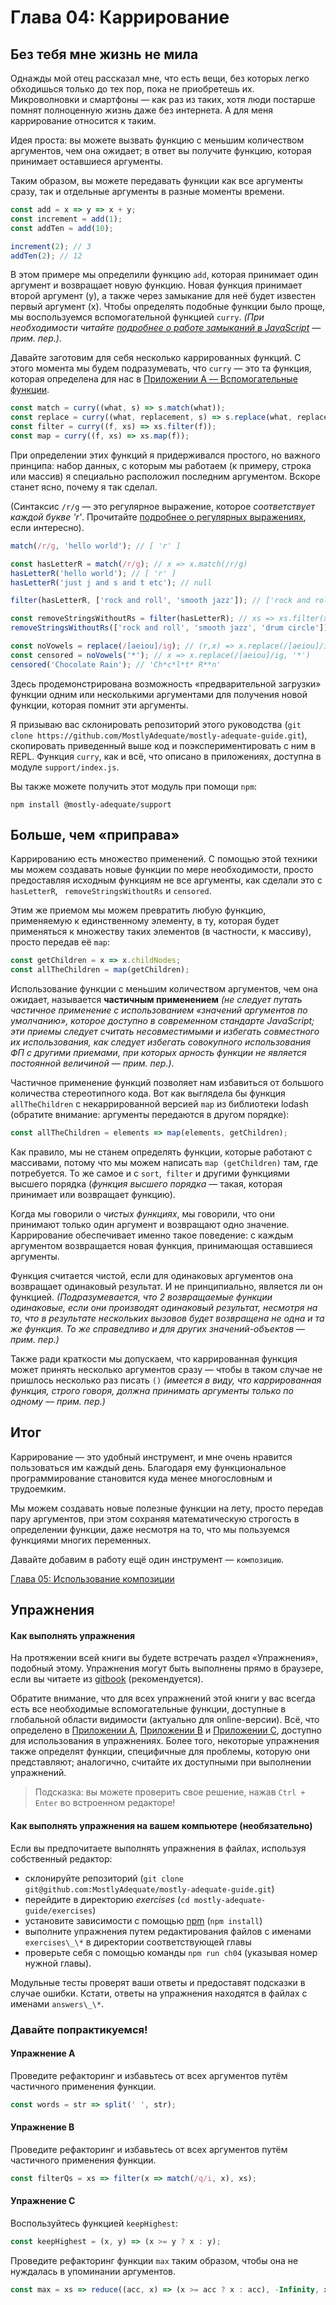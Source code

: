 # Глава 04: Каррирование

## Без тебя мне жизнь не мила

Однажды мой отец рассказал мне, что есть вещи, без которых легко обходишься только до тех пор, пока не приобретешь их. Микроволновки и смартфоны — как раз из таких, хотя люди постарше помнят полноценную жизнь даже без интернета. А для меня каррирование относится к таким.

Идея проста: вы можете вызвать функцию с меньшим количеством аргументов, чем она ожидает; в ответ вы получите функцию, которая принимает оставшиеся аргументы.

Таким образом, вы можете передавать функции как все аргументы сразу, так и отдельные аргументы в разные моменты времени.

```js
const add = x => y => x + y;
const increment = add(1);
const addTen = add(10);

increment(2); // 3
addTen(2); // 12
```

В этом примере мы определили функцию `add`, которая принимает один аргумент и возвращает новую функцию. Новая функция принимает второй аргумент (y), а также через замыкание для неё будет известен первый аргумент (x). Чтобы определять подобные функции было проще, мы воспользуемся вспомогательной функцией `curry`. *(При необходимости читайте [подробнее о работе замыканий в JavaScript](https://developer.mozilla.org/ru/docs/Web/JavaScript/Closures) — прим. пер.)*.

Давайте заготовим для себя несколько каррированных функций. С этого момента мы будем подразумевать, что `curry` — это та функция, которая определена для нас в [Приложении A — Вспомогательные функции](appendix_a-ru.md).

```js
const match = curry((what, s) => s.match(what));
const replace = curry((what, replacement, s) => s.replace(what, replacement));
const filter = curry((f, xs) => xs.filter(f));
const map = curry((f, xs) => xs.map(f));
```

При определении этих функций я придерживался простого, но важного принципа: набор данных, с которым мы работаем (к примеру, строка или массив) я специально расположил последним аргументом. Вскоре станет ясно, почему я так сделал.

(Синтаксис `/r/g` — это регулярное выражение, которое _соответствует каждой букве 'r'_. Прочитайте [подробнее о регулярных выражениях](https://developer.mozilla.org/ru/docs/Web/JavaScript/Guide/Regular_Expressions), если интересно).

```js
match(/r/g, 'hello world'); // [ 'r' ]

const hasLetterR = match(/r/g); // x => x.match(/r/g)
hasLetterR('hello world'); // [ 'r' ]
hasLetterR('just j and s and t etc'); // null

filter(hasLetterR, ['rock and roll', 'smooth jazz']); // ['rock and roll']

const removeStringsWithoutRs = filter(hasLetterR); // xs => xs.filter(x => x.match(/r/g))
removeStringsWithoutRs(['rock and roll', 'smooth jazz', 'drum circle']); // ['rock and roll', 'drum circle']

const noVowels = replace(/[aeiou]/ig); // (r,x) => x.replace(/[aeiou]/ig, r)
const censored = noVowels('*'); // x => x.replace(/[aeiou]/ig, '*')
censored('Chocolate Rain'); // 'Ch*c*l*t* R**n'
```

Здесь продемонстрирована возможность «предварительной загрузки» функции одним или несколькими аргументами для получения новой функции, которая помнит эти аргументы.

Я призываю вас склонировать репозиторий этого руководства (`git clone https://github.com/MostlyAdequate/mostly-adequate-guide.git`), скопировать приведенный выше код и поэкспериментировать с ним в REPL. Функция `curry`, как и всё, что описано в приложениях, доступна в модуле `support/index.js`.

Вы также можете получить этот модуль при помощи `npm`:

```
npm install @mostly-adequate/support
```

## Больше, чем «приправа»

Каррированию есть множество применений. С помощью этой техники мы можем создавать новые функции по мере необходимости, просто предоставляя исходным функциям не все аргументы, как сделали это с `hasLetterR`, ` removeStringsWithoutRs` и `censored`.

Этим же приемом мы можем превратить любую функцию, применяемую к единственному элементу, в ту, которая будет применяться к множеству таких элементов (в частности, к массиву), просто передав её `map`:

```js
const getChildren = x => x.childNodes;
const allTheChildren = map(getChildren);
```

Использование функции с меньшим количеством аргументов, чем она ожидает, называется **частичным применением** *(не следует путать частичное применение с использованием «значений аргументов по умолчанию», которое доступно в современном стандарте JavaScript; эти приемы следует считать несовместимыми и избегать совместного их использования, как следует избегать совокупного использования ФП с другими приемами, при которых арность функции не является постоянной величиной — прим. пер.)*.

Частичное применение функций позволяет нам избавиться от большого количества стереотипного кода. Вот как выглядела бы функция `allTheChildren` с некаррированной версией `map` из библиотеки lodash (обратите внимание: аргументы передаются в другом порядке):

```js
const allTheChildren = elements => map(elements, getChildren);
```

Как правило, мы не станем определять функции, которые работают с массивами, потому что мы можем написать `map (getChildren)` там, где потребуется. То же самое и с `sort`,` filter` и другими функциями высшего порядка (*функция высшего порядка* — такая, которая принимает или возвращает функцию).

Когда мы говорили о *чистых функциях*, мы говорили, что они принимают только один аргумент и возвращают одно значение. Каррирование обеспечивает именно такое поведение: с каждым аргументом возвращается новая функция, принимающая оставшиеся аргументы.

Функция считается чистой, если для одинаковых аргументов она возвращает одинаковый результат. И не принципиально, является ли он функцией. *(Подразумевается, что 2 возвращаемые функции одинаковые, если они производят одинаковый результат, несмотря на то, что в результате нескольких вызовов будет возвращена не одна и та же функция. То же справедливо и для других значений-объектов — прим. пер.)*

Также ради краткости мы допускаем, что каррированная функция может принять несколько аргументов сразу — чтобы в таком случае не пришлось несколько раз писать `()` *(имеется в виду, что каррированная функция, строго говоря, должна принимать аргументы только по одному — прим. пер.)*

## Итог

Каррирование — это удобный инструмент, и мне очень нравится пользоваться им каждый день. Благодаря ему функциональное программирование становится куда менее многословным и трудоемким. 

Мы можем создавать новые полезные функции на лету, просто передав пару аргументов, при этом сохраняя математическую строгость в определении функции, даже несмотря на то, что мы пользуемся функциями многих переменных.

Давайте добавим в работу ещё один инструмент — `композицию`.

[Глава 05: Использование композиции](ch05-ru.md)

## Упражнения

#### Как выполнять упражнения

На протяжении всей книги вы будете встречать раздел «Упражнения», подобный этому. Упражнения могут быть
выполнены прямо в браузере, если вы читаете из [gitbook](https://mostly-adequate.gitbooks.io/mostly-adequate-guide/ch04.html#exercises) (рекомендуется).

Обратите внимание, что для всех упражнений этой книги у вас всегда есть все необходимые вспомогательные функции, доступные в глобальной области видимости (актуально для online-версии). Всё, что определено в [Приложении A](appendix_a-ru.md), [Приложении B](appendix_b-ru.md) и [Приложении C](appendix_c-ru.md), доступно для использования в упражнениях. Более того, некоторые упражнения также определят функции, специфичные для проблемы, которую они представляют; аналогично, считайте их доступными при выполнении упражнений.

> Подсказка: вы можете проверить свое решение, нажав `Ctrl + Enter` во встроенном редакторе!

#### Как выполнять упражнения на вашем компьютере (необязательно)

Если вы предпочитаете выполнять упражнения в файлах, используя собственный редактор:

- склонируйте репозиторий (`git clone git@github.com:MostlyAdequate/mostly-adequate-guide.git`)
- перейдите в директорию *exercises* (`cd mostly-adequate-guide/exercises`)
- установите зависимости с помощью [npm](https://docs.npmjs.com/downloading-and-installing-node-js-and-npm) (`npm install`)
- выполните упражнения путем редактирования файлов с именами `exercises\_\*` в директории соответствующей главы
- проверьте себя с помощью команды `npm run ch04` (указывая номер нужной главы).

Модульные тесты проверят ваши ответы и предоставят подсказки в случае ошибки. Кстати, ответы на упражнения находятся в файлах с именами `answers\_\*`.

### Давайте попрактикуемся!

#### Упражнение A

Проведите рефакторинг и избавьтесь от всех аргументов путём частичного применения функции. 
  
```js  
const words = str => split(' ', str);  
```  

#### Упражнение B

Проведите рефакторинг и избавьтесь от всех аргументов путём частичного применения функции. 

```js  
const filterQs = xs => filter(x => match(/q/i, x), xs);
```  
  
#### Упражнение C

Воспользуйтесь функцией `keepHighest`:

```js  
const keepHighest = (x, y) => (x >= y ? x : y);  
```  
Проведите рефакторинг функции `max` таким образом, чтобы она не нуждалась в упоминании аргументов.
  
```js  
const max = xs => reduce((acc, x) => (x >= acc ? x : acc), -Infinity, xs);  
```  
